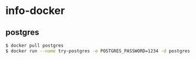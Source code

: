 # info-docker

## postgres
```sh
$ docker pull postgres
$ docker run --name try-postgres -e POSTGRES_PASSWORD=1234 -d postgres
```
